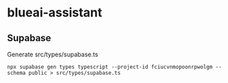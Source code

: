 # blueai-assistant

## Supabase
Generate src/types/supabase.ts
```
npx supabase gen types typescript --project-id fciucvnmopoonrpwolgm --schema public > src/types/supabase.ts
```